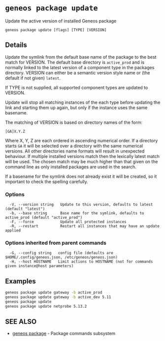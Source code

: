 # `geneos package update`

Update the active version of installed Geneos package

```text
geneos package update [flags] [TYPE] [VERSION]
```

## Details

Update the symlink from the default base name of the package to
the best match for VERSION. The default base directory is `active_prod`
and is normally linked to the latest version of a component type in the
packages directory. VERSION can either be a semantic version style name or
(the default if not given) `latest`.

If TYPE is not supplied, all supported component types are updated to VERSION.

Update will stop all matching instances of the each type before
updating the link and starting them up again, but only if the
instance uses the same basename.

The matching of VERSION is based on directory names of the form:

`[GA]X.Y.Z`

Where X, Y, Z are each ordered in ascending numerical order. If a
directory starts `GA` it will be selected over a directory with the
same numerical versions. All other directories name formats will
result in unexpected behaviour. If multiple installed versions
match then the lexically latest match will be used. The chosen
match may be much higher than that given on the command line as
only installed packages are used in the search.

If a basename for the symlink does not already exist it will be created,
so it important to check the spelling carefully.

### Options

```text
  -V, --version string   Update to this version, defaults to latest (default "latest")
  -b, --base string      Base name for the symlink, defaults to active_prod (default "active_prod")
  -F, --force            Update all protected instances
  -R, --restart          Restart all instances that may have an update applied
```

### Options inherited from parent commands

```text
  -G, --config string   config file (defaults are $HOME/.config/geneos.json, /etc/geneos/geneos.json)
  -H, --host HOSTNAME   Limit actions to HOSTNAME (not for commands given instance@host parameters)
```

## Examples

```bash
geneos package update gateway -b active_prod
geneos package update gateway -b active_dev 5.11
geneos package update
geneos package update netprobe 5.13.2

```

## SEE ALSO

* [geneos package](geneos_package.md)	 - Package commands subsystem
